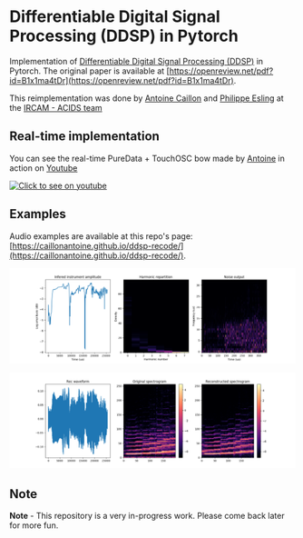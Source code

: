 # Differentiable Digital Signal Processing (DDSP) in Pytorch

Implementation of [Differentiable Digital Signal Processing (DDSP)](https://storage.googleapis.com/ddsp/index.html) in Pytorch.
The original paper is available at [https://openreview.net/pdf?id=B1x1ma4tDr](https://openreview.net/pdf?id=B1x1ma4tDr).

This reimplementation was done by [Antoine Caillon](http://github.com/caillonantoine) and [Philippe Esling](http://esling.github.io) at the [IRCAM - ACIDS team](http://acids.ircam.fr)

## Real-time implementation

You can see the real-time PureData + TouchOSC bow made by [Antoine](http://github.com/caillonantoine) in action on [Youtube](https://www.youtube.com/watch?v=U2ZXANU9EQg)

[![Click to see on youtube](https://img.youtube.com/vi/U2ZXANU9EQg/0.jpg)](https://www.youtube.com/watch?v=U2ZXANU9EQg)

## Examples

Audio examples are available at this repo's page: [https://caillonantoine.github.io/ddsp-recode/](https://caillonantoine.github.io/ddsp-recode/).

![infered parameters](docs/images/infered_parameters.png)

![reconstruction](docs/images/reconstruction.png)

## Note

**Note** - This repository is a very in-progress work. Please come back later for more fun.
